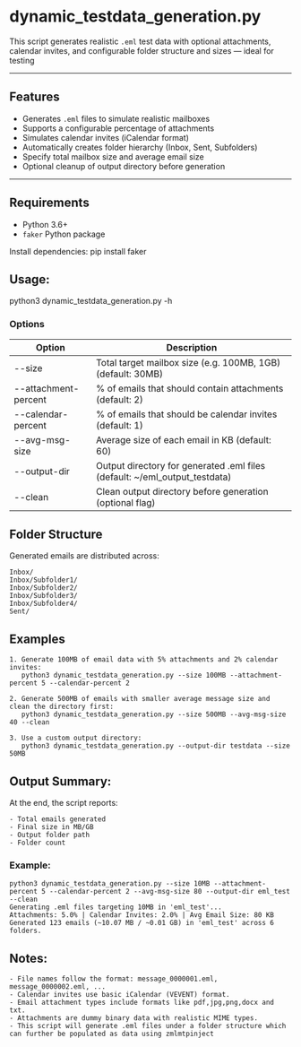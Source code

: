 # dynamic_testdata_generation.py

This script generates realistic `.eml` test data with optional attachments, calendar invites, and configurable folder structure and sizes — ideal for testing

---

##  Features
- Generates `.eml` files to simulate realistic mailboxes
- Supports a configurable percentage of attachments
- Simulates calendar invites (iCalendar format)
- Automatically creates folder hierarchy (Inbox, Sent, Subfolders)
- Specify total mailbox size and average email size
- Optional cleanup of output directory before generation

---

## Requirements
- Python 3.6+
- `faker` Python package

Install dependencies:
pip install faker

## Usage:
python3 dynamic_testdata_generation.py -h

### Options
|Option	              | Description
|---------------------|----------------------------------------------------------------------------|
|--size	              | Total target mailbox size (e.g. 100MB, 1GB) (default: 30MB)                |
|--attachment-percent |	% of emails that should contain attachments (default: 2)                   |
|--calendar-percent   |	% of emails that should be calendar invites (default: 1)                   |
|--avg-msg-size	      | Average size of each email in KB (default: 60)                             |
|--output-dir	      | Output directory for generated .eml files (default: ~/eml_output_testdata) |
|--clean	      | Clean output directory before generation (optional flag)                   |

## Folder Structure
Generated emails are distributed across:
```
Inbox/
Inbox/Subfolder1/
Inbox/Subfolder2/
Inbox/Subfolder3/
Inbox/Subfolder4/
Sent/
```
## Examples
```
1. Generate 100MB of email data with 5% attachments and 2% calendar invites:
   python3 dynamic_testdata_generation.py --size 100MB --attachment-percent 5 --calendar-percent 2
```
```
2. Generate 500MB of emails with smaller average message size and clean the directory first:
   python3 dynamic_testdata_generation.py --size 500MB --avg-msg-size 40 --clean
```
```
3. Use a custom output directory:
   python3 dynamic_testdata_generation.py --output-dir testdata --size 50MB
```

## Output Summary:
At the end, the script reports:
```
- Total emails generated
- Final size in MB/GB
- Output folder path
- Folder count
```

### Example:
```
python3 dynamic_testdata_generation.py --size 10MB --attachment-percent 5 --calendar-percent 2 --avg-msg-size 80 --output-dir eml_test --clean
Generating .eml files targeting 10MB in 'eml_test'...
Attachments: 5.0% | Calendar Invites: 2.0% | Avg Email Size: 80 KB
Generated 123 emails (~10.07 MB / ~0.01 GB) in 'eml_test' across 6 folders.
```

## Notes:
```
- File names follow the format: message_0000001.eml, message_0000002.eml, ...
- Calendar invites use basic iCalendar (VEVENT) format.
- Email attachment types include formats like pdf,jpg,png,docx and txt.
- Attachments are dummy binary data with realistic MIME types.
- This script will generate .eml files under a folder structure which can further be populated as data using zmlmtpinject
```
